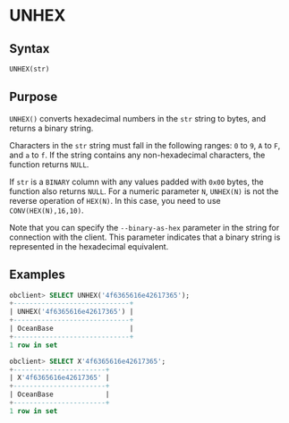 # UNHEX

## Syntax

```sql
UNHEX(str)
```

## Purpose

`UNHEX()` converts hexadecimal numbers in the `str` string to bytes, and returns a binary string.

Characters in the `str` string must fall in the following ranges: `0` to `9`, `A` to `F`, and `a` to `f`. If the string contains any non-hexadecimal characters, the function returns `NULL`.

If `str` is a `BINARY` column with any values padded with `0x00` bytes, the function also returns `NULL`. For a numeric parameter `N`, `UNHEX(N)` is not the reverse operation of `HEX(N)`. In this case, you need to use `CONV(HEX(N),16,10)`.

Note that you can specify the `--binary-as-hex` parameter in the string for connection with the client. This parameter indicates that a binary string is represented in the hexadecimal equivalent.

## Examples

```sql
obclient> SELECT UNHEX('4f6365616e42617365');
+-----------------------------+
| UNHEX('4f6365616e42617365') |
+-----------------------------+
| OceanBase                   |
+-----------------------------+
1 row in set

obclient> SELECT X'4f6365616e42617365';
+-----------------------+
| X'4f6365616e42617365' |
+-----------------------+
| OceanBase             |
+-----------------------+
1 row in set
```
